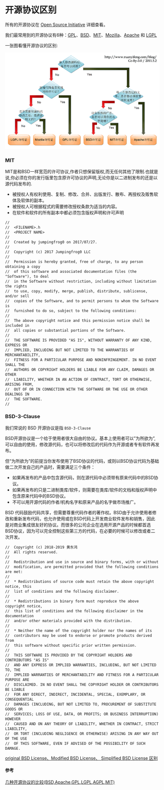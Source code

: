 # 开源协议区别

<!--
create time: 2019-04-25 12:44:10
Author: <黄东鸿>
-->

所有的开源协议在 [Open Source Initiative](https://opensource.org/licenses/alphabetical) 详细查看。

我们最常用到的开源协议有6种：[GPL](https://opensource.org/licenses/GPL-3.0)、[BSD](https://opensource.org/licenses/BSD-3-Clause)、[MIT](https://opensource.org/licenses/MIT)、[Mozilla](https://opensource.org/licenses/MPL-2.0)、[Apache](https://opensource.org/licenses/Apache-2.0) 和 [LGPL](https://opensource.org/licenses/LGPL-3.0)

一张图看懂开源协议的区别:

![](./images/opensource-licenses-diff.png)

### MIT

MIT是和BSD一样宽范的许可协议,作者只想保留版权,而无任何其他了限制.也就是说,你必须在你的发行版里包含原许可协议的声明,无论你是以二进制发布的还是以源代码发布的.

* 被授权人有权利使用、复制、修改、合并、出版发行、散布、再授权及贩售软体及软体的副本。
* 被授权人可根据程式的需要修改授权条款为适当的内容。
* 在软件和软件的所有副本中都必须包含版权声明和许可声明

```
//
//  <FILENAME>.h
//  <PROJECT NAME>
//
//  Created by jumpingfrog0 on 2017/07/27.
//
//  Copyright (c) 2017 Jumpingfrog0 LLC
//
//  Permission is hereby granted, free of charge, to any person obtaining a copy
//  of this software and associated documentation files (the "Software"), to deal
//  in the Software without restriction, including without limitation the rights
//  to use, copy, modify, merge, publish, distribute, sublicense, and/or sell
//  copies of the Software, and to permit persons to whom the Software is
//  furnished to do so, subject to the following conditions:
//
//  The above copyright notice and this permission notice shall be included in
//  all copies or substantial portions of the Software.
//
//  THE SOFTWARE IS PROVIDED "AS IS", WITHOUT WARRANTY OF ANY KIND, EXPRESS OR
//  IMPLIED, INCLUDING BUT NOT LIMITED TO THE WARRANTIES OF MERCHANTABILITY,
//  FITNESS FOR A PARTICULAR PURPOSE AND NONINFRINGEMENT. IN NO EVENT SHALL THE
//  AUTHORS OR COPYRIGHT HOLDERS BE LIABLE FOR ANY CLAIM, DAMAGES OR OTHER
//  LIABILITY, WHETHER IN AN ACTION OF CONTRACT, TORT OR OTHERWISE, ARISING FROM,
//  OUT OF OR IN CONNECTION WITH THE SOFTWARE OR THE USE OR OTHER DEALINGS IN
//  THE SOFTWARE.
//
```

### BSD-3-Clause

我们常说的 BSD 开源协议是指 `BSD-3-Clause`

BSD开源协议是一个给于使用者很大自由的协议。基本上使用者可以”为所欲为”,可以自由的使用，修改源代码，也可以将修改后的代码作为开源或者专有软件再发布。

但“为所欲为”的前提当你发布使用了BSD协议的代码，或则以BSD协议代码为基础做二次开发自己的产品时，需要满足三个条件：

* 如果再发布的产品中包含源代码，则在源代码中必须带有原来代码中的BSD协议。
* 如果再发布的只是二进制类库/软件，则需要在类库/软件的文档和版权声明中包含原来代码中的BSD协议。
* 不可以用开源代码的作者/机构名字和原来产品的名字做市场推广。

BSD 代码鼓励代码共享，但需要尊重代码作者的著作权。BSD由于允许使用者修改和重新发布代码，也允许使用或在BSD代码上开发商业软件发布和销售，因此是对商业集成很友好的协议。而很多的公司企业在选用开源产品的时候都首选BSD协议，因为可以完全控制这些第三方的代码，在必要的时候可以修改或者二次开发。

```
//  Copyright (c) 2018-2019 黄东鸿
//  All rights reserved.
//
//  Redistribution and use in source and binary forms, with or without
//  modification, are permitted provided that the following conditions are met:
//
//  * Redistributions of source code must retain the above copyright notice, this
//  list of conditions and the following disclaimer.
//
//  * Redistributions in binary form must reproduce the above copyright notice,
//  this list of conditions and the following disclaimer in the documentation
//  and/or other materials provided with the distribution.
//
//  * Neither the name of the copyright holder nor the names of its
//  contributors may be used to endorse or promote products derived from
//  this software without specific prior written permission.
//
//  THIS SOFTWARE IS PROVIDED BY THE COPYRIGHT HOLDERS AND CONTRIBUTORS "AS IS"
//  AND ANY EXPRESS OR IMPLIED WARRANTIES, INCLUDING, BUT NOT LIMITED TO, THE
//  IMPLIED WARRANTIES OF MERCHANTABILITY AND FITNESS FOR A PARTICULAR PURPOSE ARE
//  DISCLAIMED. IN NO EVENT SHALL THE COPYRIGHT HOLDER OR CONTRIBUTORS BE LIABLE
//  FOR ANY DIRECT, INDIRECT, INCIDENTAL, SPECIAL, EXEMPLARY, OR CONSEQUENTIAL
//  DAMAGES (INCLUDING, BUT NOT LIMITED TO, PROCUREMENT OF SUBSTITUTE GOODS OR
//  SERVICES; LOSS OF USE, DATA, OR PROFITS; OR BUSINESS INTERRUPTION) HOWEVER
//  CAUSED AND ON ANY THEORY OF LIABILITY, WHETHER IN CONTRACT, STRICT LIABILITY,
//  OR TORT (INCLUDING NEGLIGENCE OR OTHERWISE) ARISING IN ANY WAY OUT OF THE USE
//  OF THIS SOFTWARE, EVEN IF ADVISED OF THE POSSIBILITY OF SUCH DAMAGE.
```

[original BSD License、Modified BSD License、 Simplified BSD License 区别](https://en.wikipedia.org/wiki/BSD_licenses)


#### 参考

[几种开源协议的比较(BSD,Apache,GPL,LGPL,AGPL,MIT) ](https://cloud.tencent.com/developer/article/1345148)